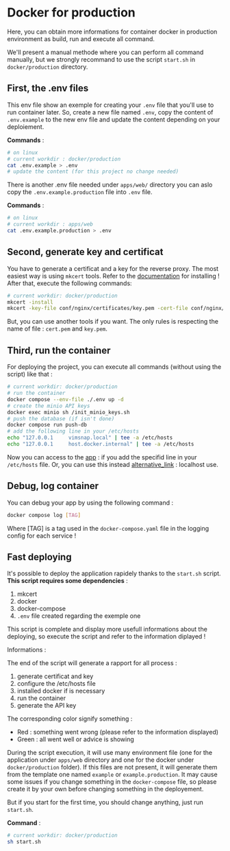 # Docker for production

Here, you can obtain more informations for container docker in production environment as build, run and execute all command.

We'll present a manual methode where you can perform all command manually, but we strongly recommand to use the script `start.sh` in `docker/production` directory.

## First, the .env files

This env file show an exemple for creating your `.env` file that you'll use to run container later. So, create a new file named `.env`, copy the content of `.env.example` to the new env file and update the content depending on your deploiement.

**Commands** :

```bash
# on linux
# current workdir : docker/production
cat .env.example > .env
# update the content (for this project no change needed)
```

There is another .env file needed under `apps/web/` directory you can aslo copy the `.env.example.production` file into `.env` file.

**Commands** :

```bash
# on linux
# current workdir : apps/web
cat .env.example.production > .env
```

## Second, generate key and certificat

You have to generate a certificat and a key for the reverse proxy.
The most easiest way is using `mkcert` tools. Refer to the [documentation](https://github.com/FiloSottile/mkcert) for installing !
After that, execute the following commands:

```bash
# current workdir: docker/production
mkcert -install
mkcert -key-file conf/nginx/certificates/key.pem -cert-file conf/nginx/certificates/cert.pem vimsnap.local vimsnap.local
```

But, you can use another tools if you want. The only rules is respecting the name of file : `cert.pem` and `key.pem`.

## Third, run the container

For deploying the project, you can execute all commands (without using the script) like that :

```bash
# current workdir: docker/production
# run the container
docker compose --env-file ./.env up -d
# create the minio API keys
docker exec minio sh /init_minio_keys.sh
# push the database (if isn't done)
docker compose run push-db
# add the following line in your /etc/hosts
echo "127.0.0.1     vimsnap.local" | tee -a /etc/hosts
echo "127.0.0.1     host.docker.internal" | tee -a /etc/hosts
```

Now you can access to the [app](https://vimsnap:8443) : if you add the specifid line in your `/etc/hosts` file. Or, you can use this instead [alternative_link](https://127.0.0.1:8443) : localhost use.

## Debug, log container

You can debug your app by using the following command :

```bash
docker compose log [TAG]
```

Where [TAG] is a tag used in the `docker-compose.yaml` file in the logging config for each service !

## Fast deploying

It's possible to deploy the application rapidely thanks to the `start.sh` script.
**This script requires some dependencies** :

1. mkcert
2. docker
3. docker-compose
4. `.env` file created regarding the exemple one

This script is complete and display more usefull informations about the deploying, so execute the script and refer to the information diplayed !

Informations :

The end of the script will generate a rapport for all process :

1. generate certificat and key
2. configure the /etc/hosts file
3. installed docker if is necessary
4. run the container
5. generate the API key

The corresponding color signify something :

- Red : something went wrong (please refer to the information displayed)
- Green : all went well or advice is showing

During the script execution, it will use many environment file (one for the application under `apps/web` directory and one for the docker under `docker/production` folder). If this files are not present, it will generate them from the template one named `example` or `example.production`. It may cause some issues if you change something in the `docker-compose` file, so please create it by your own before changing something in the deployement.

But if you start for the first time, you should change anything, just run `start.sh`.

**Command** :

```bash
# current workdir: docker/production
sh start.sh
```
